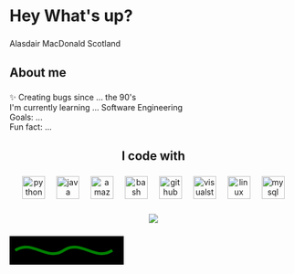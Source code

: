 <h1 align="left">Hey  What's up?</h1>

###

<p align="left">Alasdair MacDonald Scotland</p>

###

<h2 align="left">About me</h2>

###

<p align="left">✨ Creating bugs since ... the 90's<br> I'm currently learning ... Software Engineering<br> Goals: ...<br> Fun fact: ...</p>

###

<h2 align="center">I code with</h2>

###

<div align="center">
  <img src="https://cdn.jsdelivr.net/gh/devicons/devicon/icons/python/python-original.svg" height="40" alt="python logo" />
  <img width="12" />
  <img src="https://cdn.jsdelivr.net/gh/devicons/devicon/icons/java/java-original.svg" height="40" alt="java logo" />
  <img width="12" />
  <img src="https://cdn.jsdelivr.net/gh/devicons/devicon/icons/amazonwebservices/amazonwebservices-line-wordmark.svg" height="40" alt="amazonwebservices logo" />
  <img width="12" />
  <img src="https://cdn.jsdelivr.net/gh/devicons/devicon/icons/bash/bash-original.svg" height="40" alt="bash logo" />
  <img width="12" />
  <img src="https://cdn.jsdelivr.net/gh/devicons/devicon/icons/github/github-original.svg" height="40" alt="github logo" />
  <img width="12" />
  <img src="https://cdn.jsdelivr.net/gh/devicons/devicon/icons/visualstudio/visualstudio-plain.svg" height="40" alt="visualstudio logo" />
  <img width="12" />
  <img src="https://cdn.jsdelivr.net/gh/devicons/devicon/icons/linux/linux-original.svg" height="40" alt="linux logo" />
  <img width="12" />
  <img src="https://cdn.jsdelivr.net/gh/devicons/devicon/icons/mysql/mysql-original.svg" height="40" alt="mysql logo" />
</div>

###

<div align="center">
  <img src="https://profile-counter.glitch.me/MacDonald91/count.svg?" />
</div>

###


###

<svg width="200" height="50" style="background-color: black;">
  <path id="snake" d="M10,25 C 40,5 65,45 95,25 125,5 150,45 180,25" stroke="green" stroke-width="5" fill="none"/>
  <animateMotion
    xlink:href
